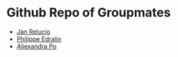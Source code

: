 # Github Repo of Groupmates
- [Jan Relucio](https://github.com/A2-ard/IMAGPRO)
- [Philippe Edralin](https://github.com/plipdra)
- [Aliexandra Po](https://github.com/aliexheart/imagpro)
